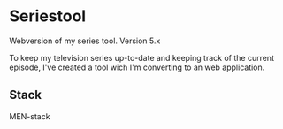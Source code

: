 # Seriestool
Webversion of my series tool. Version 5.x

To keep my television series up-to-date and keeping track of the current episode, I've created a tool wich I'm converting to an web application.

## Stack
MEN-stack
